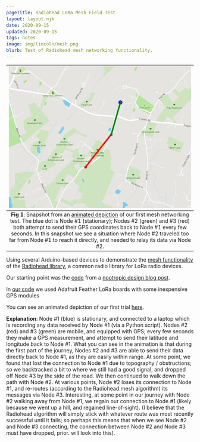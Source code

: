 ```yaml
---
pageTitle: Radiohead LoRa Mesh Field Test 
layout: layout.njk
date: 2020-09-15
updated: 2020-09-15
tags: notes 
image: img/lincoln/mesh.png
blurb: Test of Radiohead mesh networking functionality.
---
```


|[ ![mesh](/img/lincoln/mesh.png)](https://edgecollective.io/lora-mesh/gpsexpt/exp3/plotting/)|
|:--:|
|  **Fig 1**: Snapshot from an [animated depiction](https://edgecollective.io/lora-mesh/gpsexpt/exp3/plotting/) of our first mesh networking test. The blue dot is Node #1 (stationary); Nodes #2 (green) and #3 (red) both attempt to send their GPS coordinates back to Node #1 every few seconds.  In this snapshot we see a situation where Node #2 traveled too far from Node #1 to reach it directly, and needed to relay its data via Node #2. |

Using several Arduino-based devices to demonstrate the [mesh functionality](https://www.airspayce.com/mikem/arduino/RadioHead/classRHMesh.html) of the [Radiohead library](https://www.airspayce.com/mikem/arduino/RadioHead), a common radio library for LoRa radio devices. 

Our starting point was the [code](https://github.com/nootropicdesign/lora-mesh) from a [nootropic design blog post](https://nootropicdesign.com/projectlab/2018/10/20/lora-mesh-networking/). 

In [our code](https://github.com/edgecollective/lora-mesh/tree/master/gpsexpt/exp3) we used Adafruit Feather LoRa boards with some inexpensive GPS modules

You can see an animated depiction of our first trial [here](https://edgecollective.io/lora-mesh/gpsexpt/exp3/plotting/).  

**Explanation**:  Node #1 (blue) is stationary, and connected to a laptop which is recording any data received by Node #1 (via a Python script).  Nodes #2 (red) and #3 (green) are mobile, and equipped with GPS; every few seconds they make a GPS measurement, and attempt to send their latitude and longitude back to Node #1.  What you can see in the animation is that during the first part of the journey, Nodes #2 and #3 are able to send their data directly back to Node #1, as they are easily within range.  At some point, we found that lost the connection to Node #1 due to topography / obstructions; so we backtracked a bit to where we still had a good signal, and dropped off Node #3 by the side of the road.  We then continued to walk down the path with Node #2.  At various points, Node #2 loses its connection to Node #1, and re-routes (according to the Radiohead mesh algorithm) its messages via Node #3.  Interesting, at some point in our journey with Node #2 walking away from Node #1, we regain our connection to Node #1 (likely because we went up a hill, and regained line-of-sight).  (I believe that the Radiohead algorithm will simply stick with whatever route was most recently successful until it fails; so perhaps this means that when we see Node #2 and Node #3 connecting, the connection between Node #2 and Node #3 must have dropped, prior. will look into this).



